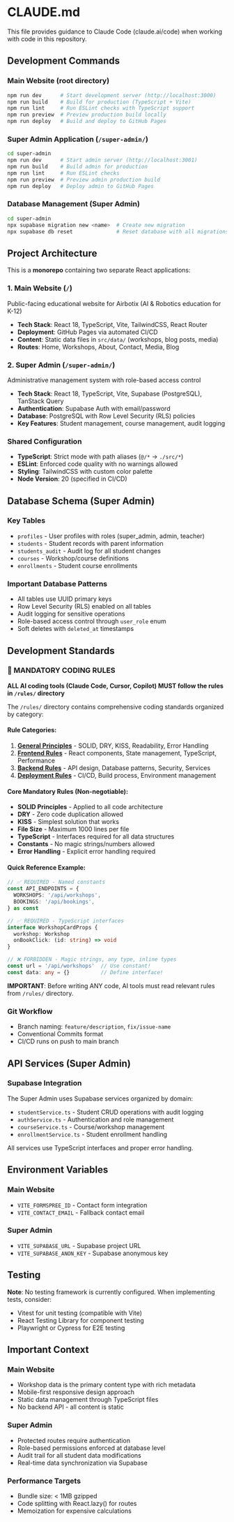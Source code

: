 # CLAUDE.md

This file provides guidance to Claude Code (claude.ai/code) when working with code in this repository.

## Development Commands

### Main Website (root directory)
```bash
npm run dev      # Start development server (http://localhost:3000)
npm run build    # Build for production (TypeScript + Vite)
npm run lint     # Run ESLint checks with TypeScript support
npm run preview  # Preview production build locally
npm run deploy   # Build and deploy to GitHub Pages
```

### Super Admin Application (`/super-admin/`)
```bash
cd super-admin
npm run dev      # Start admin server (http://localhost:3001)
npm run build    # Build admin for production
npm run lint     # Run ESLint checks
npm run preview  # Preview admin production build
npm run deploy   # Deploy admin to GitHub Pages
```

### Database Management (Super Admin)
```bash
cd super-admin
npx supabase migration new <name>  # Create new migration
npx supabase db reset              # Reset database with all migrations
```

## Project Architecture

This is a **monorepo** containing two separate React applications:

### 1. Main Website (`/`)
Public-facing educational website for Airbotix (AI & Robotics education for K-12)
- **Tech Stack**: React 18, TypeScript, Vite, TailwindCSS, React Router
- **Deployment**: GitHub Pages via automated CI/CD
- **Content**: Static data files in `src/data/` (workshops, blog posts, media)
- **Routes**: Home, Workshops, About, Contact, Media, Blog

### 2. Super Admin (`/super-admin/`)
Administrative management system with role-based access control
- **Tech Stack**: React 18, TypeScript, Vite, Supabase (PostgreSQL), TanStack Query
- **Authentication**: Supabase Auth with email/password
- **Database**: PostgreSQL with Row Level Security (RLS) policies
- **Key Features**: Student management, course management, audit logging

### Shared Configuration
- **TypeScript**: Strict mode with path aliases (`@/*` → `./src/*`)
- **ESLint**: Enforced code quality with no warnings allowed
- **Styling**: TailwindCSS with custom color palette
- **Node Version**: 20 (specified in CI/CD)

## Database Schema (Super Admin)

### Key Tables
- `profiles` - User profiles with roles (super_admin, admin, teacher)
- `students` - Student records with parent information
- `students_audit` - Audit log for all student changes
- `courses` - Workshop/course definitions
- `enrollments` - Student course enrollments

### Important Database Patterns
- All tables use UUID primary keys
- Row Level Security (RLS) enabled on all tables
- Audit logging for sensitive operations
- Role-based access control through `user_role` enum
- Soft deletes with `deleted_at` timestamps

## Development Standards

### 🚨 MANDATORY CODING RULES
**ALL AI coding tools (Claude Code, Cursor, Copilot) MUST follow the rules in `/rules/` directory**

The `/rules/` directory contains comprehensive coding standards organized by category:

#### Rule Categories:
1. **[General Principles](./rules/general/)** - SOLID, DRY, KISS, Readability, Error Handling
2. **[Frontend Rules](./rules/frontend/)** - React components, State management, TypeScript, Performance
3. **[Backend Rules](./rules/backend/)** - API design, Database patterns, Security, Services
4. **[Deployment Rules](./rules/deployment/)** - CI/CD, Build process, Environment management

#### Core Mandatory Rules (Non-negotiable):
- **SOLID Principles** - Applied to all code architecture
- **DRY** - Zero code duplication allowed
- **KISS** - Simplest solution that works
- **File Size** - Maximum 1000 lines per file
- **TypeScript** - Interfaces required for all data structures
- **Constants** - No magic strings/numbers allowed
- **Error Handling** - Explicit error handling required

#### Quick Reference Example:
```typescript
// ✅ REQUIRED - Named constants
const API_ENDPOINTS = {
  WORKSHOPS: '/api/workshops',
  BOOKINGS: '/api/bookings',
} as const

// ✅ REQUIRED - TypeScript interfaces
interface WorkshopCardProps {
  workshop: Workshop
  onBookClick: (id: string) => void
}

// ❌ FORBIDDEN - Magic strings, any type, inline types
const url = '/api/workshops'  // Use constant!
const data: any = {}          // Define interface!
```

**IMPORTANT**: Before writing ANY code, AI tools must read relevant rules from `/rules/` directory.

### Git Workflow
- Branch naming: `feature/description`, `fix/issue-name`
- Conventional Commits format
- CI/CD runs on push to main branch

## API Services (Super Admin)

### Supabase Integration
The Super Admin uses Supabase services organized by domain:
- `studentService.ts` - Student CRUD operations with audit logging
- `authService.ts` - Authentication and role management
- `courseService.ts` - Course/workshop management
- `enrollmentService.ts` - Student enrollment handling

All services use TypeScript interfaces and proper error handling.

## Environment Variables

### Main Website
- `VITE_FORMSPREE_ID` - Contact form integration
- `VITE_CONTACT_EMAIL` - Fallback contact email

### Super Admin
- `VITE_SUPABASE_URL` - Supabase project URL
- `VITE_SUPABASE_ANON_KEY` - Supabase anonymous key

## Testing

**Note**: No testing framework is currently configured. When implementing tests, consider:
- Vitest for unit testing (compatible with Vite)
- React Testing Library for component testing
- Playwright or Cypress for E2E testing

## Important Context

### Main Website
- Workshop data is the primary content type with rich metadata
- Mobile-first responsive design approach
- Static data management through TypeScript files
- No backend API - all content is static

### Super Admin
- Protected routes require authentication
- Role-based permissions enforced at database level
- Audit trail for all student data modifications
- Real-time data synchronization via Supabase

### Performance Targets
- Bundle size: < 1MB gzipped
- Code splitting with React.lazy() for routes
- Memoization for expensive calculations
